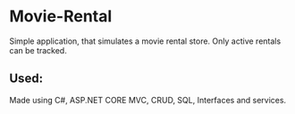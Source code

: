 # Movie-Rental
Simple application, that simulates a movie rental store. Only active rentals can be tracked.


## Used:
Made using C#, ASP.NET CORE MVC, CRUD, SQL, Interfaces and services.
